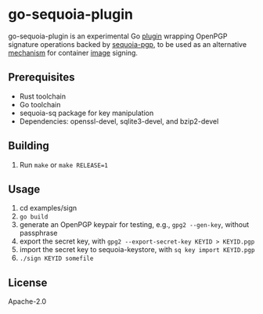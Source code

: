 # go-sequoia-plugin

go-sequoia-plugin is an experimental Go [plugin] wrapping OpenPGP
signature operations backed by [sequoia-pgp], to be used as an
alternative
[mechanism](https://github.com/containers/image/blob/main/signature/mechanism.go)
for container [image](https://github.com/containers/image) signing.

## Prerequisites

- Rust toolchain
- Go toolchain
- sequoia-sq package for key manipulation
- Dependencies: openssl-devel, sqlite3-devel, and bzip2-devel

## Building

1. Run `make` or `make RELEASE=1`

## Usage

1. cd examples/sign
1. `go build`
1. generate an OpenPGP keypair for testing, e.g., `gpg2 --gen-key`, without passphrase
1. export the secret key, with `gpg2 --export-secret-key KEYID > KEYID.pgp`
1. import the secret key to sequoia-keystore, with `sq key import KEYID.pgp`
1. `./sign KEYID somefile`

## License

Apache-2.0

[plugin]: https://pkg.go.dev/plugin
[sequoia-pgp]: https://sequoia-pgp.org/
